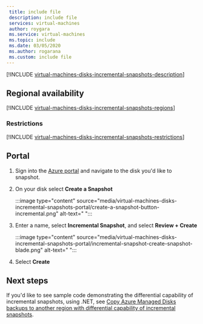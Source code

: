 ```yaml
---
 title: include file
 description: include file
 services: virtual-machines
 author: roygara
 ms.service: virtual-machines
 ms.topic: include
 ms.date: 03/05/2020
 ms.author: rogarana
 ms.custom: include file
---
```


[!INCLUDE [virtual-machines-disks-incremental-snapshots-description](virtual-machines-disks-incremental-snapshots-description.md)]

## Regional availability
[!INCLUDE [virtual-machines-disks-incremental-snapshots-regions](virtual-machines-disks-incremental-snapshots-regions.md)]

### Restrictions

[!INCLUDE [virtual-machines-disks-incremental-snapshots-restrictions](virtual-machines-disks-incremental-snapshots-restrictions.md)]

## Portal

1. Sign into the [Azure portal](https://portal.azure.com/) and navigate to the disk you'd like to snapshot.
1. On your disk select **Create a Snapshot**

    :::image type="content" source="media/virtual-machines-disks-incremental-snapshots-portal/create-a-snapshot-button-incremental.png" alt-text=" ":::

1. Enter a name, select **Incremental Snapshot**, and select **Review + Create**

    :::image type="content" source="media/virtual-machines-disks-incremental-snapshots-portal/incremental-snapshot-create-snapshot-blade.png" alt-text=" ":::

1. Select **Create**

## Next steps

If you'd like to see sample code demonstrating the differential capability of incremental snapshots, using .NET, see [Copy Azure Managed Disks backups to another region with differential capability of incremental snapshots](https://github.com/Azure-Samples/managed-disks-dotnet-backup-with-incremental-snapshots).
